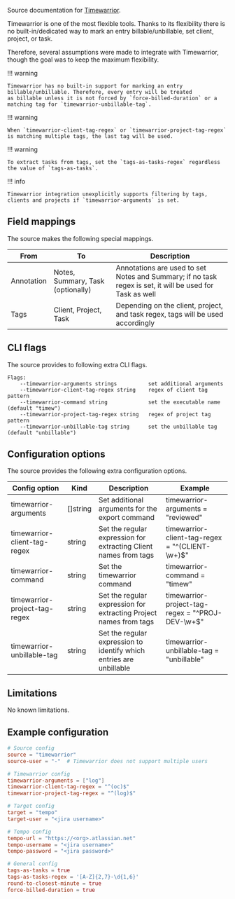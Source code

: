 Source documentation for [Timewarrior](https://timewarrior.net/).

Timewarrior is one of the most flexible tools. Thanks to its flexibility there is no built-in/dedicated way to mark an entry billable/unbillable, set client, project, or task.

Therefore, several assumptions were made to integrate with Timewarrior, though the goal was to keep the maximum flexibility.

!!! warning

    Timewarrior has no built-in support for marking an entry billable/unbillable. Therefore, every entry will be treated
    as billable unless it is not forced by `force-billed-duration` or a matching tag for `timewarrior-unbillable-tag`.

!!! warning

    When `timewarrior-client-tag-regex` or `timewarrior-project-tag-regex` is matching multiple tags, the last tag will be used.

!!! warning

    To extract tasks from tags, set the `tags-as-tasks-regex` regardless the value of `tags-as-tasks`.

!!! info

    Timewarrior integration unexplicitly supports filtering by tags, clients and projects if `timewarrior-arguments` is set.

## Field mappings

The source makes the following special mappings.

| From       | To                                | Description                                                                                              |
| ---------- | --------------------------------- | -------------------------------------------------------------------------------------------------------- |
| Annotation | Notes, Summary, Task (optionally) | Annotations are used to set Notes and Summary; if no task regex is set, it will be used for Task as well |
| Tags       | Client, Project, Task             | Depending on the client, project, and task regex, tags will be used accordingly                          |

## CLI flags

The source provides to following extra CLI flags.

```plaintext
Flags:
    --timewarrior-arguments strings          set additional arguments
    --timewarrior-client-tag-regex string    regex of client tag pattern
    --timewarrior-command string             set the executable name (default "timew")
    --timewarrior-project-tag-regex string   regex of project tag pattern
    --timewarrior-unbillable-tag string      set the unbillable tag (default "unbillable")
```

## Configuration options

The source provides the following extra configuration options.

| Config option                 | Kind    | Description                                                         | Example                                          |
| ----------------------------- | ------- | ------------------------------------------------------------------- | ------------------------------------------------ |
| timewarrior-arguments         | []string | Set additional arguments for the export command                    | timewarrior-arguments = "reviewed"               |
| timewarrior-client-tag-regex  | string  | Set the regular expression for extracting Client names from tags    | timewarrior-client-tag-regex = "^(CLIENT-\w+)$"  |
| timewarrior-command           | string  | Set the timewarrior command                                         | timewarrior-command = "timew"                    |
| timewarrior-project-tag-regex | string  | Set the regular expression for extracting Project names from tags   | timewarrior-project-tag-regex = "^PROJ-DEV-\w+$" |
| timewarrior-unbillable-tag    | string  | Set the regular expression to identify which entries are unbillable | timewarrior-unbillable-tag = "unbillable"        |

## Limitations

No known limitations.

## Example configuration

```toml
# Source config
source = "timewarrior"
source-user = "-"  # Timewarrior does not support multiple users

# Timewarrior config
timewarrior-arguments = ["log"]
timewarrior-client-tag-regex = "^(oc)$"
timewarrior-project-tag-regex = "^(log)$"

# Target config
target = "tempo"
target-user = "<jira username>"

# Tempo config
tempo-url = "https://<org>.atlassian.net"
tempo-username = "<jira username>"
tempo-password = "<jira password>"

# General config
tags-as-tasks = true
tags-as-tasks-regex = '[A-Z]{2,7}-\d{1,6}'
round-to-closest-minute = true
force-billed-duration = true
```